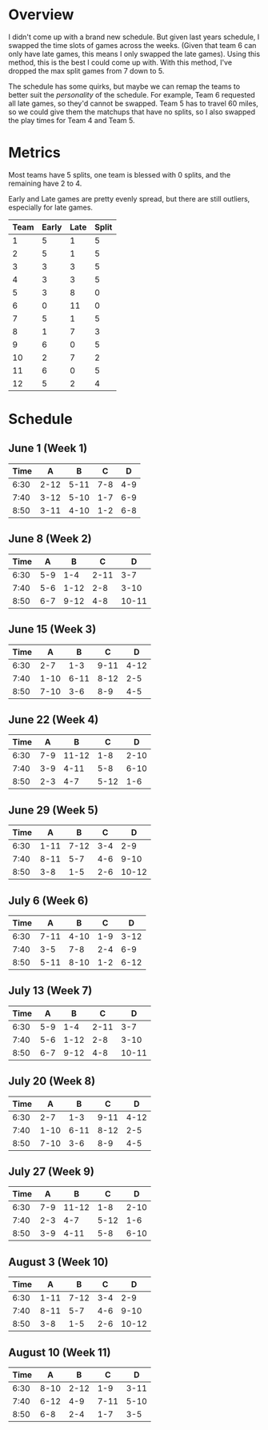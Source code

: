 # Overview

I didn't come up with a brand new schedule.
But given last years schedule, I swapped the time slots of games across the weeks. (Given that team 6 can only have late games, this means I only swapped the late games). Using this method, this is the best I could come up with. With this method, I've dropped the max split games from 7 down to 5.

The schedule has some quirks, but maybe we can remap the teams to better suit the _personality_ of the schedule. For example, Team 6 requested all late games, so they'd cannot be swapped. Team 5 has to travel 60 miles, so we could give them the matchups that have no splits, so I also swapped the play times for Team 4 and Team 5.

# Metrics

Most teams have 5 splits, one team is blessed with 0 splits, and the remaining have 2 to 4.

Early and Late games are pretty evenly spread, but there are still outliers, especially for late games.

| Team  | Early | Late  | Split |
|-------|-------|-------|-------|
|    1  |    5  |    1  |    5  |
|    2  |    5  |    1  |    5  |
|    3  |    3  |    3  |    5  |
|    4  |    3  |    3  |    5  |
|    5  |    3  |    8  |    0  |
|    6  |    0  |   11  |    0  |
|    7  |    5  |    1  |    5  |
|    8  |    1  |    7  |    3  |
|    9  |    6  |    0  |    5  |
|   10  |    2  |    7  |    2  |
|   11  |    6  |    0  |    5  |
|   12  |    5  |    2  |    4  |

# Schedule

## June 1 (Week 1)

| Time |   A   |   B   |   C   |   D   |
|------|-------|-------|-------|-------|
| 6:30 |  2-12 |  5-11 |  7-8  |  4-9  |
| 7:40 |  3-12 |  5-10 |  1-7  |  6-9  |
| 8:50 |  3-11 |  4-10 |  1-2  |  6-8  |

## June 8 (Week 2)

| Time |   A   |   B   |   C   |   D   |
|------|-------|-------|-------|-------|
| 6:30 |  5-9  |  1-4  |  2-11 |  3-7  |
| 7:40 |  5-6  |  1-12 |  2-8  |  3-10 |
| 8:50 |  6-7  |  9-12 |  4-8  | 10-11 |

## June 15 (Week 3)

| Time |   A   |   B   |   C   |   D   |
|------|-------|-------|-------|-------|
| 6:30 |  2-7  |  1-3  |  9-11 |  4-12 |
| 7:40 |  1-10 |  6-11 |  8-12 |  2-5  |
| 8:50 |  7-10 |  3-6  |  8-9  |  4-5  |

## June 22 (Week 4)

| Time |   A   |   B   |   C   |   D   |
|------|-------|-------|-------|-------|
| 6:30 |  7-9  | 11-12 |  1-8  |  2-10 |
| 7:40 |  3-9  |  4-11 |  5-8  |  6-10 |
| 8:50 |  2-3  |  4-7  |  5-12 |  1-6  |

## June 29 (Week 5)

| Time |   A   |   B   |   C   |   D   |
|------|-------|-------|-------|-------|
| 6:30 |  1-11 |  7-12 |  3-4  |  2-9  |
| 7:40 |  8-11 |  5-7  |  4-6  |  9-10 |
| 8:50 |  3-8  |  1-5  |  2-6  | 10-12 |

## July 6 (Week 6)

| Time |   A   |   B   |   C   |   D   |
|------|-------|-------|-------|-------|
| 6:30 |  7-11 |  4-10 |  1-9  |  3-12 |
| 7:40 |  3-5  |  7-8  |  2-4  |  6-9  |
| 8:50 |  5-11 |  8-10 |  1-2  |  6-12 |

## July 13 (Week 7)

| Time |   A   |   B   |   C   |   D   |
|------|-------|-------|-------|-------|
| 6:30 |  5-9  |  1-4  |  2-11 |  3-7  |
| 7:40 |  5-6  |  1-12 |  2-8  |  3-10 |
| 8:50 |  6-7  |  9-12 |  4-8  | 10-11 |

## July 20 (Week 8)

| Time |   A   |   B   |   C   |   D   |
|------|-------|-------|-------|-------|
| 6:30 |  2-7  |  1-3  |  9-11 |  4-12 |
| 7:40 |  1-10 |  6-11 |  8-12 |  2-5  |
| 8:50 |  7-10 |  3-6  |  8-9  |  4-5  |

## July 27 (Week 9)

| Time |   A   |   B   |   C   |   D   |
|------|-------|-------|-------|-------|
| 6:30 |  7-9  | 11-12 |  1-8  |  2-10 |
| 7:40 |  2-3  |  4-7  |  5-12 |  1-6  |
| 8:50 |  3-9  |  4-11 |  5-8  |  6-10 |

## August 3 (Week 10)

| Time |   A   |   B   |   C   |   D   |
|------|-------|-------|-------|-------|
| 6:30 |  1-11 |  7-12 |  3-4  |  2-9  |
| 7:40 |  8-11 |  5-7  |  4-6  |  9-10 |
| 8:50 |  3-8  |  1-5  |  2-6  | 10-12 |

## August 10 (Week 11)

| Time |   A   |   B   |   C   |   D   |
|------|-------|-------|-------|-------|
| 6:30 |  8-10 |  2-12 |  1-9  |  3-11 |
| 7:40 |  6-12 |  4-9  |  7-11 |  5-10 |
| 8:50 |  6-8  |  2-4  |  1-7  |  3-5  |
